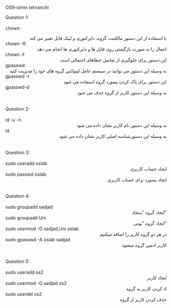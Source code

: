 OS9-simin tehranchi

Question 1:
<br>
<br>
chown :
<div dir="rtl">
 با استفاده از این دستور  مالکیت، گروه، دایرکتوری و لینک فایل تغییر می کند
</div>
chown -R
<div dir="rtl">
اعمال را به صورت بازگشتی روی فایل ها و دایرکتوری ها انجام می دهد
</div>
chown -f
<br>
<div dir="rtl">
   این دستور برای جلوگیری از نمایش خطاهای احتمالی است
</div>
gpasswd:
<div dir="rtl">
به وسیله این دستور می توانید در سیستم عامل لینوکس گروه های خود را مدیریت کنید
 </div>
 gpasswd -r
<div dir="rtl">
این دستور برای پاک کردن پسورد گروه استفاده می شود
 </div>
 gpasswd-d
  <div dir="rtl">
به وسیله این دستور کاربر از گروه حذف می شود
 </div>
 <br>
  <br>
Question 2:
<br>
<br>
id -u -n
<div dir="rtl">
به وسیله این دستور نام کاربر نشان داده می شود
</div>
id 
<div dir="rtl">
به وسیله این دستورشناسه اصلی کاربر نشان داده می شود
</div>
<br>
  <br>
Question 3:
<br>
<br>
sudo useradd oslab
<div dir="rtl">
ایجاد حساب کاربری
</div>
sudo passwd oslab
<div dir="rtl">
 ایجاد پسورد برای حساب کاربری 
</div>
  <br>
  <br>
Question 4:
<br>
<br>
sudo groupadd sadjad
<div dir="rtl">
  "ایجاد گروه "سجاد
</div>
sudo groupadd Uni
<div dir="rtl">
  "ایجاد گروه "یونی
</div>
sudo usermod -G sadjad,Uni oslab
<div dir="rtl">
  در هر دو گروه کاربر را اضافه میکنیم
</div>
sudo gpasswd -A oslab sadjad
<div dir="rtl">
  کاربر ادمین گروه میشود
</div>
<br>
<br>
Question 5:
<br>
<br>
sudo useradd os2
<div dir="rtl">
 ایجاد کاربر
</div>
sudo usermod -G sadjad os2
<div dir="rtl">
 اد کردن کاربر به گروه
</div>
sudo userdel os2
<div dir="rtl">
  حذف کردن کاربر از گروه
</div>
